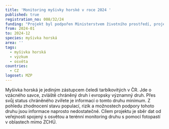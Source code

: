 ```yaml
---
title: 'Monitoring myšivky horské v roce 2024 '
published: true
registration_no: 008/32/24
funding: "Projekt byl podpořen Ministerstvem životního prostředí, projekt nemusí vyjadřovat stanoviska MŽP.\r\n\n\r\n\nProgram na podporu projektů nestátních neziskových organizací pro rok 2024 - Podprogram A"
from: 2024-01
to: 2024-12
species: myšivka horská
area: ''
tags:
  - myšivka horská
  - výzkum
  - osvěta
countries:
  - CZ
logoset: MZP
---
```

Myšivka horská je jediným zástupcem čeledi tarbíkovitých v ČR. Jde o vzácného savce, zvláště chráněný druh i evropsky významný druh. Přes svůj status chráněného zvířete je informací o tomto druhu minimum. Z pohledu zhodnocení stavu populací, rizik a možnostech podpory tohoto druhu jsou informace naprosto nedostatečné. Cílem projektu je sběr dat od veřejnosti spojený s osvětou a terénní monitoring druhu s pomocí fotopastí v oblastech mimo ZCHÚ.
